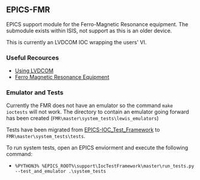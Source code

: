## EPICS-FMR
EPICS support module for the Ferro-Magnetic Resonance equipment. The submodule exists within ISIS, not support as this is an older device.

This is currently an LVDCOM IOC wrapping the users' VI.

### Useful Recources
* [Using LVDCOM](https://github.com/ISISComputingGroup/ibex_developers_manual/wiki/Using-LVDCOM)
* [Ferro Magnetic Resonance Equipment](https://github.com/ISISComputingGroup/ibex_developers_manual/wiki/Ferro-Magnetic_Resonance_equipment)

### Emulator and Tests
Currently the FMR does not have an emulator so the command `make ioctests` will not work. The directory to contain an emulator going forward has been created (`FMR\master\system_tests\lewis_emulators`)

Tests have been migrated from [EPICS-IOC_Test_Framework](https://github.com/ISISComputingGroup/EPICS-IOC_Test_Framework) to `FMR\master\system_tests\tests`.


To run system tests, open an EPICS enviorment and execute the following command:
* `%PYTHON3% %EPICS_ROOT%\support\IocTestFramework\master\run_tests.py --test_and_emulator .\system_tests`

